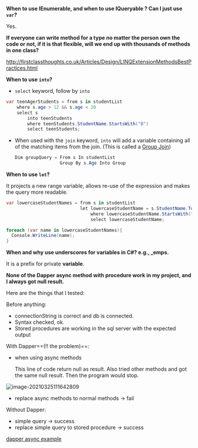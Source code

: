 **When to use IEnumerable<Emloyee>, and when to use  IQueryable <Emloyee>?  Can I just use `var`?**

Yes.



**If everyone can write method for a type no matter the person own the code or not, if it is that flexible, will we end up with thousands of methods in one class?**

http://firstclassthoughts.co.uk/Articles/Design/LINQExtensionMethodsBestPractices.html



**When to use `into`?** 

-  `select` keyword, follow by `into` 

  ```c#
  var teenAgerStudents = from s in studentList
      where s.age > 12 && s.age < 20
      select s
          into teenStudents
          where teenStudents.StudentName.StartsWith("B")
          select teenStudents;
  ```

  

- When used with the `join` keyword, `into` will add a variable containing all of the matching items from the join. (This is called a [Group Join](http://msdn.microsoft.com/en-us/library/bb311040.aspx))

  ```c#
  Dim groupQuery = From s In studentList
                   Group By s.Age Into Group
  ```

  

**When to use `let`?**

 It projects a new range variable, allows re-use of the expression and makes the query more readable.

```c#
var lowercaseStudentNames = from s in studentList
                            let lowercaseStudentName = s.StudentName.ToLower()
                                where lowercaseStudentName.StartsWith("r")
                                select lowercaseStudentName;

foreach (var name in lowercaseStudentNames){
  Console.WriteLine(name);
}
```



**When and why use underscores for variables in C#? e.g., _emps.**

It is a prefix for private **variable**.



**None of the Dapper async method with procedure work in my project, and I always got null result.**

Here are the things that I tested:

Before anything:

- connectionString is correct and db is connected. 
- Syntax checked, ok. 
- Stored procedures are working in the sql server with the expected output

With Dapper==(!! the problem)==:

- when using async methods   

  This line of code return null as result. Also tried other methods and got the same null result. Then the program would stop.

![image-20210325111642809](../../../resources/image-20210325111642809.png)

- replace async methods to normal methods         -> fail

Without Dapper:

- simple query     ->  success
- replace simple query  to stored procedure     -> success

[dapper async example](https://www.c-sharpcorner.com/article/create-a-blazor-server-spa-with-dapper/)
